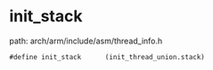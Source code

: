 init_stack
========================================

path: arch/arm/include/asm/thread_info.h
```
#define init_stack		(init_thread_union.stack)
```